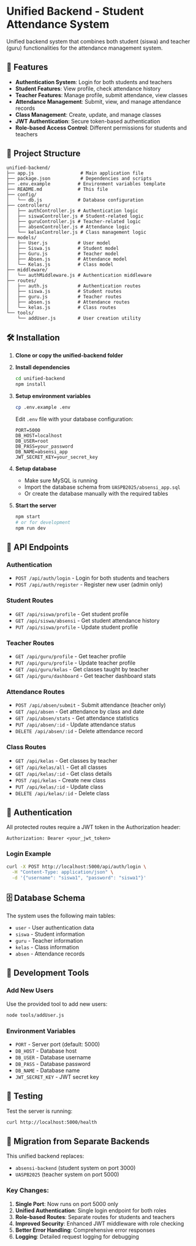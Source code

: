 # Unified Backend - Student Attendance System

Unified backend system that combines both student (siswa) and teacher (guru) functionalities for the attendance management system.

## 🚀 Features

- **Authentication System**: Login for both students and teachers
- **Student Features**: View profile, check attendance history
- **Teacher Features**: Manage profile, submit attendance, view classes
- **Attendance Management**: Submit, view, and manage attendance records
- **Class Management**: Create, update, and manage classes
- **JWT Authentication**: Secure token-based authentication
- **Role-based Access Control**: Different permissions for students and teachers

## 📁 Project Structure

```
unified-backend/
├── app.js                 # Main application file
├── package.json           # Dependencies and scripts
├── .env.example          # Environment variables template
├── README.md             # This file
├── config/
│   └── db.js             # Database configuration
├── controllers/
│   ├── authController.js # Authentication logic
│   ├── siswaController.js # Student-related logic
│   ├── guruController.js # Teacher-related logic
│   ├── absenController.js # Attendance logic
│   └── kelasController.js # Class management logic
├── models/
│   ├── User.js           # User model
│   ├── Siswa.js          # Student model
│   ├── Guru.js           # Teacher model
│   ├── Absen.js          # Attendance model
│   └── Kelas.js          # Class model
├── middleware/
│   └── authMiddleware.js # Authentication middleware
├── routes/
│   ├── auth.js           # Authentication routes
│   ├── siswa.js          # Student routes
│   ├── guru.js           # Teacher routes
│   ├── absen.js          # Attendance routes
│   └── kelas.js          # Class routes
└── tools/
    └── addUser.js        # User creation utility
```

## 🛠️ Installation

1. **Clone or copy the unified-backend folder**

2. **Install dependencies**
   ```bash
   cd unified-backend
   npm install
   ```

3. **Setup environment variables**
   ```bash
   cp .env.example .env
   ```
   Edit `.env` file with your database configuration:
   ```env
   PORT=5000
   DB_HOST=localhost
   DB_USER=root
   DB_PASS=your_password
   DB_NAME=absensi_app
   JWT_SECRET_KEY=your_secret_key
   ```

4. **Setup database**
   - Make sure MySQL is running
   - Import the database schema from `UASPB2025/absensi_app.sql`
   - Or create the database manually with the required tables

5. **Start the server**
   ```bash
   npm start
   # or for development
   npm run dev
   ```

## 📡 API Endpoints

### Authentication
- `POST /api/auth/login` - Login for both students and teachers
- `POST /api/auth/register` - Register new user (admin only)

### Student Routes
- `GET /api/siswa/profile` - Get student profile
- `GET /api/siswa/absensi` - Get student attendance history
- `PUT /api/siswa/profile` - Update student profile

### Teacher Routes
- `GET /api/guru/profile` - Get teacher profile
- `PUT /api/guru/profile` - Update teacher profile
- `GET /api/guru/kelas` - Get classes taught by teacher
- `GET /api/guru/dashboard` - Get teacher dashboard stats

### Attendance Routes
- `POST /api/absen/submit` - Submit attendance (teacher only)
- `GET /api/absen` - Get attendance by class and date
- `GET /api/absen/stats` - Get attendance statistics
- `PUT /api/absen/:id` - Update attendance status
- `DELETE /api/absen/:id` - Delete attendance record

### Class Routes
- `GET /api/kelas` - Get classes by teacher
- `GET /api/kelas/all` - Get all classes
- `GET /api/kelas/:id` - Get class details
- `POST /api/kelas` - Create new class
- `PUT /api/kelas/:id` - Update class
- `DELETE /api/kelas/:id` - Delete class

## 🔐 Authentication

All protected routes require a JWT token in the Authorization header:
```
Authorization: Bearer <your_jwt_token>
```

### Login Example
```bash
curl -X POST http://localhost:5000/api/auth/login \
  -H "Content-Type: application/json" \
  -d '{"username": "siswa1", "password": "siswa1"}'
```

## 🗄️ Database Schema

The system uses the following main tables:
- `user` - User authentication data
- `siswa` - Student information
- `guru` - Teacher information
- `kelas` - Class information
- `absen` - Attendance records

## 🔧 Development Tools

### Add New Users
Use the provided tool to add new users:
```bash
node tools/addUser.js
```

### Environment Variables
- `PORT` - Server port (default: 5000)
- `DB_HOST` - Database host
- `DB_USER` - Database username
- `DB_PASS` - Database password
- `DB_NAME` - Database name
- `JWT_SECRET_KEY` - JWT secret key

## 🚦 Testing

Test the server is running:
```bash
curl http://localhost:5000/health
```

## 📝 Migration from Separate Backends

This unified backend replaces:
- `absensi-backend` (student system on port 3000)
- `UASPB2025` (teacher system on port 5000)

### Key Changes:
1. **Single Port**: Now runs on port 5000 only
2. **Unified Authentication**: Single login endpoint for both roles
3. **Role-based Routes**: Separate routes for students and teachers
4. **Improved Security**: Enhanced JWT middleware with role checking
5. **Better Error Handling**: Comprehensive error responses
6. **Logging**: Detailed request logging for debugging
